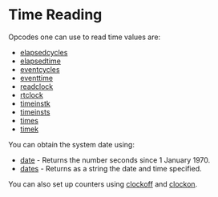 # **Time Reading**

Opcodes one can use to read time values are:

* [elapsedcycles](../../opcodes/elapsedcycles)
* [elapsedtime](../../opcodes/elapsedtime)
* [eventcycles](../../opcodes/eventcycles)
* [eventtime](../../opcodes/eventtime)
* [readclock](../../opcodes/readclock)
* [rtclock](../../opcodes/rtclock)
* [timeinstk](../../opcodes/timeinstk)
* [timeinsts](../../opcodes/timeinsts)
* [times](../../opcodes/times)
* [timek](../../opcodes/timek)

You can obtain the system date using:

* [date](../../opcodes/date) - Returns the number seconds since 1 January 1970.
* [dates](../../opcodes/dates) - Returns as a string the date and time specified.

You can also set up counters using [clockoff](../../opcodes/clockoff) and [clockon](../../opcodes/clockon).
